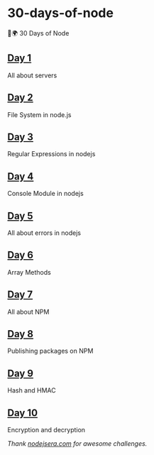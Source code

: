 # 30-days-of-node

🚀🌍 30 Days of Node

## [Day 1](https://github.com/cuongw/30-days-of-node/tree/master/day1)

All about servers

## [Day 2](https://github.com/cuongw/30-days-of-node/tree/master/day2)

File System in node.js

## [Day 3](https://github.com/cuongw/30-days-of-node/tree/master/day3)

Regular Expressions in nodejs

## [Day 4](https://github.com/cuongw/30-days-of-node/tree/master/day4)

Console Module in nodejs

## [Day 5](https://github.com/cuongw/30-days-of-node/tree/master/day5)

All about errors in nodejs

## [Day 6](https://github.com/cuongw/30-days-of-node/tree/master/day6)

Array Methods

## [Day 7](https://github.com/cuongw/30-days-of-node/tree/master/day7)

All about NPM

## [Day 8](https://github.com/cuongw/30-days-of-node/tree/master/day8)

Publishing packages on NPM

## [Day 9](https://github.com/cuongw/30-days-of-node/tree/master/day9)

Hash and HMAC

## [Day 10](https://github.com/cuongw/30-days-of-node/tree/master/day10)

Encryption and decryption

_Thank [nodejsera.com](https://www.nodejsera.com/30-days-of-node.html) for awesome challenges._
